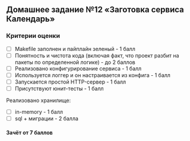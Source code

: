 ## Домашнее задание №12 «Заготовка сервиса Календарь»

### Критерии оценки
- [ ] Makefile заполнен и пайплайн зеленый - 1 балл
- [ ] Понятность и чистота кода (включая факт, что проект разбит
на пакеты по определенной логике) - до 2 баллов
- [ ] Реализовано конфигурирование сервиса - 1 балл
- [ ] Используется логгер и он настраивается из конфига - 1 балл
- [ ] Запускается простой HTTP-сервер - 1 балл
- [ ] Присутствуют юнит-тесты - 1 балл

Реализовано хранилище:
- [ ] in-memory - 1 балл
- [ ] sql + миграции - 2 балла

#### Зачёт от 7 баллов
